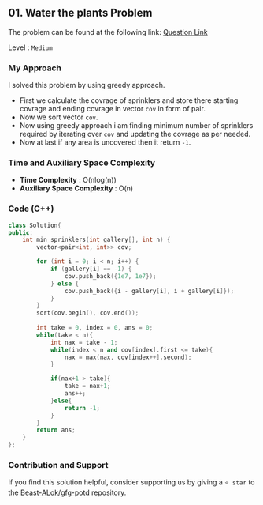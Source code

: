 ## 01. Water the plants Problem
The problem can be found at the following link: [Question Link](https://www.geeksforgeeks.org/problems/water-the-plants--170646/1)

Level : `Medium`

### My Approach
I solved this problem by using greedy approach.
- First we calculate the covrage of sprinklers and store there starting covrage and ending covrage in vector `cov` in form of pair.
- Now we sort vector `cov`.
- Now using greedy approach i am finding minimum number of sprinklers required by iterating over `cov` and updating the covrage as per needed.
- Now at last if any area is uncovered then it return `-1`.

### Time and Auxiliary Space Complexity

- **Time Complexity** : O(nlog(n))
- **Auxiliary Space Complexity** : O(n)

### Code (C++)
```cpp
class Solution{
public:
    int min_sprinklers(int gallery[], int n) {
        vector<pair<int, int>> cov;

        for (int i = 0; i < n; i++) {
            if (gallery[i] == -1) {
                cov.push_back({1e7, 1e7});
            } else {
                cov.push_back({i - gallery[i], i + gallery[i]});
            }
        }
        sort(cov.begin(), cov.end());
        
        int take = 0, index = 0, ans = 0;
        while(take < n){
            int nax = take - 1;
            while(index < n and cov[index].first <= take){
                nax = max(nax, cov[index++].second);
            }

            if(nax+1 > take){
                take = nax+1;
                ans++;
            }else{
                return -1;
            }
        }
        return ans;
    }
};

```

### Contribution and Support

If you find this solution helpful, consider supporting us by giving a `⭐ star` to the [Beast-ALok/gfg-potd](https://github.com/Beast-ALok/gfg-potd) repository.